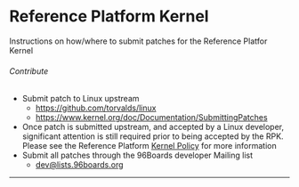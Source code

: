 # Reference Platform Kernel

Instructions on how/where to submit patches for the Reference Platfor Kernel

###### Contribute

- Submit patch to Linux upstream
   - https://github.com/torvalds/linux
   - https://www.kernel.org/doc/Documentation/SubmittingPatches
- Once patch is submitted upstream, and accepted by a Linux developer, significant attention is still required prior to being accepted by the RPK. Please see the Reference Platform [Kernel Policy](../../Reference-Platform/KernelPolicy.md) for more information
- Submit all patches through the 96Boards developer Mailing list
   - dev@lists.96boards.org

***



